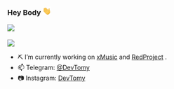 ### Hey Body <img src="https://github.com/ABSphreak/ABSphreak/blob/master/gifs/Hi.gif" width="20px" />

[![](https://github-readme-stats.vercel.app/api?username=DevTomy&show_icons=true&theme=ayu-mirage&hide=issues)](https://github.com/DevTomy/)

<a href="https://github.com/DevTomy/" style="text-align: center;">
  <img align="center" src="https://github-readme-stats.vercel.app/api/top-langs/?username=DevTomy&theme=ayu-mirage&layout=compact" />
</a>


- ⛏️ I’m currently working on [xMusic](https://github.com/DevTomy/xMusic) and [RedProject](https://github.com/DevTomy) .
- 📫 Telegram: [@DevTomy](https://t.me/DevTomy) 
- 📷 Instagram: [DevTomy](https://instagram.com/DevTomy)
